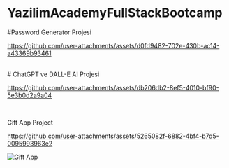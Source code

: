 # YazilimAcademyFullStackBootcamp

#Password Generator Projesi

https://github.com/user-attachments/assets/d0fd9482-702e-430b-ac14-a43369b93461

<br>
# ChatGPT ve DALL-E AI Projesi

https://github.com/user-attachments/assets/db206db2-8ef5-4010-bf90-5e3b0d2a9a04

<br> 

Gift App Project

https://github.com/user-attachments/assets/5265082f-6882-4bf4-b7d5-0095993963e2

![Gift App](https://github.com/user-attachments/assets/e21630cb-df24-4d28-b9bd-d10b57179279)

